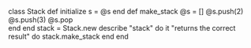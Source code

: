 class Stack
  def initialize
    s = @s
  end 
  def make_stack
    @s = []
    @s.push(2) 
    @s.push(3) 
    @s.pop  
  end
end
stack = Stack.new
describe "stack" do
    it "returns the correct result" do
       stack.make_stack 
    end
end
